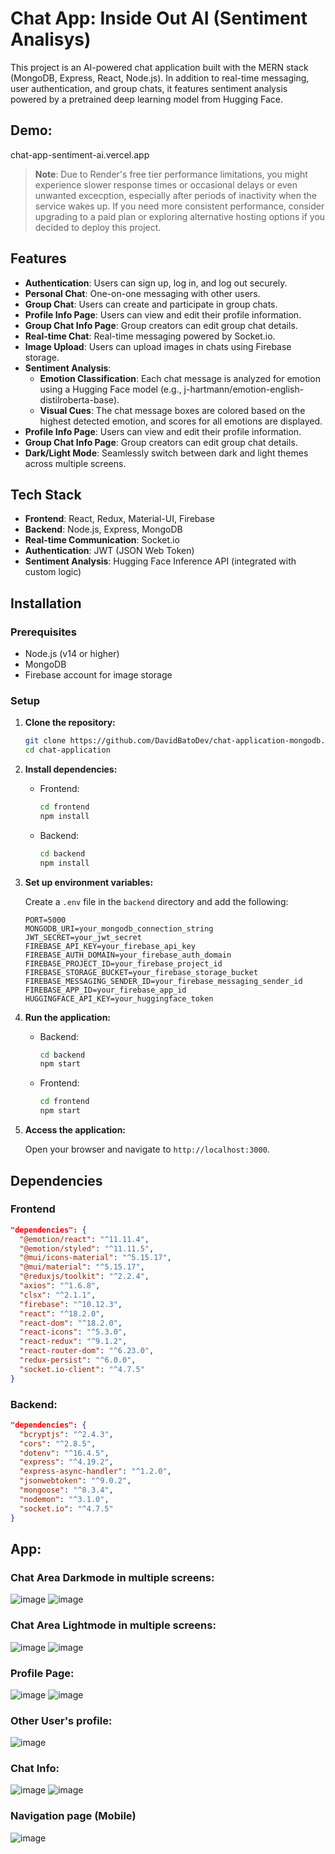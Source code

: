 # Chat App: Inside Out AI (Sentiment Analisys)

This project is an AI-powered chat application built with the MERN stack (MongoDB, Express, React, Node.js). In addition to real-time messaging, user authentication, and group chats, it features sentiment analysis powered by a pretrained deep learning model from Hugging Face.

## Demo:
chat-app-sentiment-ai.vercel.app

> **Note**: Due to Render's free tier performance limitations, you might experience slower response times or occasional delays or even unwanted excecption, especially after periods of inactivity when the service wakes up. If you need more consistent performance, consider upgrading to a paid plan or exploring alternative hosting options if you decided to deploy this project.

## Features

- **Authentication**: Users can sign up, log in, and log out securely.
- **Personal Chat**: One-on-one messaging with other users.
- **Group Chat**: Users can create and participate in group chats.
- **Profile Info Page**: Users can view and edit their profile information.
- **Group Chat Info Page**: Group creators can edit group chat details.
- **Real-time Chat**: Real-time messaging powered by Socket.io.
- **Image Upload**: Users can upload images in chats using Firebase storage.
- **Sentiment Analysis**:
    - **Emotion Classification**: Each chat message is analyzed for emotion using a Hugging Face model (e.g., j-hartmann/emotion-english-distilroberta-base).
    - **Visual Cues**: The chat message boxes are colored based on the highest detected emotion, and scores for all emotions are displayed.
- **Profile Info Page**: Users can view and edit their profile information.
- **Group Chat Info Page**: Group creators can edit group chat details.
- **Dark/Light Mode**: Seamlessly switch between dark and light themes across multiple screens.

## Tech Stack

- **Frontend**: React, Redux, Material-UI, Firebase
- **Backend**: Node.js, Express, MongoDB
- **Real-time Communication**: Socket.io
- **Authentication**: JWT (JSON Web Token)
- **Sentiment Analysis**: Hugging Face Inference API (integrated with custom logic)

## Installation

### Prerequisites

- Node.js (v14 or higher)
- MongoDB
- Firebase account for image storage

### Setup

1. **Clone the repository:**

    ```bash
    git clone https://github.com/DavidBatoDev/chat-application-mongodb.git
    cd chat-application
    ```

2. **Install dependencies:**

    - Frontend:

      ```bash
      cd frontend
      npm install
      ```

    - Backend:

      ```bash
      cd backend
      npm install
      ```

3. **Set up environment variables:**

    Create a `.env` file in the `backend` directory and add the following:

    ```env
    PORT=5000
    MONGODB_URI=your_mongodb_connection_string
    JWT_SECRET=your_jwt_secret
    FIREBASE_API_KEY=your_firebase_api_key
    FIREBASE_AUTH_DOMAIN=your_firebase_auth_domain
    FIREBASE_PROJECT_ID=your_firebase_project_id
    FIREBASE_STORAGE_BUCKET=your_firebase_storage_bucket
    FIREBASE_MESSAGING_SENDER_ID=your_firebase_messaging_sender_id
    FIREBASE_APP_ID=your_firebase_app_id
    HUGGINGFACE_API_KEY=your_huggingface_token
    ```

4. **Run the application:**

    - Backend:

      ```bash
      cd backend
      npm start
      ```

    - Frontend:

      ```bash
      cd frontend
      npm start
      ```

5. **Access the application:**

    Open your browser and navigate to `http://localhost:3000`.

## Dependencies

### Frontend

```json
"dependencies": {
  "@emotion/react": "^11.11.4",
  "@emotion/styled": "^11.11.5",
  "@mui/icons-material": "^5.15.17",
  "@mui/material": "^5.15.17",
  "@reduxjs/toolkit": "^2.2.4",
  "axios": "^1.6.8",
  "clsx": "^2.1.1",
  "firebase": "^10.12.3",
  "react": "^18.2.0",
  "react-dom": "^18.2.0",
  "react-icons": "^5.3.0",
  "react-redux": "^9.1.2",
  "react-router-dom": "^6.23.0",
  "redux-persist": "^6.0.0",
  "socket.io-client": "^4.7.5"
}
```
### Backend:
```json
"dependencies": {
  "bcryptjs": "^2.4.3",
  "cors": "^2.8.5",
  "dotenv": "^16.4.5",
  "express": "^4.19.2",
  "express-async-handler": "^1.2.0",
  "jsonwebtoken": "^9.0.2",
  "mongoose": "^8.3.4",
  "nodemon": "^3.1.0",
  "socket.io": "^4.7.5"
}
```

## App:
### Chat Area  Darkmode in multiple screens:
![image](https://github.com/user-attachments/assets/3f6859ec-0cab-4e85-ae3b-e8ba4bbdc9b3)
![image](https://github.com/user-attachments/assets/91110ace-7c81-4b73-8d6b-b443ea9f98fe)


### Chat Area Lightmode in multiple screens:
![image](https://github.com/user-attachments/assets/7c63bc10-db0c-4882-a324-e5a1350cc4ae)
![image](https://github.com/user-attachments/assets/fc324dbb-42b3-449d-98a7-f3da0bc7f949)



### Profile Page:
![image](https://github.com/user-attachments/assets/c33ae57d-5811-411b-a4b9-e8a29442438c)
![image](https://github.com/user-attachments/assets/35401397-3c5c-4219-9274-9e5fa7b65d25)

### Other User's profile:
![image](https://github.com/user-attachments/assets/0fe2be14-6108-4903-8551-f900349fa965)

### Chat Info:
![image](https://github.com/user-attachments/assets/10dbf8c2-f606-4e22-a204-5064bd434b4a)
![image](https://github.com/user-attachments/assets/500d955b-8fbc-401b-9427-665836f71674)

### Navigation page (Mobile)
![image](https://github.com/user-attachments/assets/40e8729f-ded5-4fdf-8b0f-086c91e72ca4)

